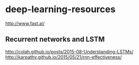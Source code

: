 # deep-learning-resources

http://www.fast.ai/

## Recurrent networks and LSTM
http://colah.github.io/posts/2015-08-Understanding-LSTMs/
http://karpathy.github.io/2015/05/21/rnn-effectiveness/
